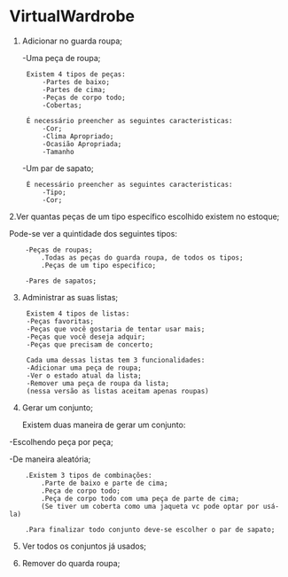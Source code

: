 # VirtualWardrobe

1. Adicionar no guarda roupa;

	-Uma peça de roupa;

        Existem 4 tipos de peças:
            -Partes de baixo;
            -Partes de cima;
            -Peças de corpo todo;
            -Cobertas;

        É necessário preencher as seguintes caracteristicas:
            -Cor;
            -Clima Apropriado;
            -Ocasião Apropriada;
            -Tamanho

    -Um par de sapato;

        É necessário preencher as seguintes caracteristicas:
            -Tipo;
            -Cor;

2.Ver quantas peças de um tipo específico escolhido existem no estoque;

   Pode-se ver a quintidade dos seguintes tipos:

        -Peças de roupas;
            .Todas as peças do guarda roupa, de todos os tipos;
            .Peças de um tipo especifico;

        -Pares de sapatos;

3. Administrar as suas listas;

	    Existem 4 tipos de listas:
		-Peças favoritas;
		-Peças que você gostaria de tentar usar mais;
		-Peças que você deseja adquir;
		-Peças que precisam de concerto;

	    Cada uma dessas listas tem 3 funcionalidades:
		-Adicionar uma peça de roupa;
		-Ver o estado atual da lista;
		-Remover uma peça de roupa da lista;
		(nessa versão as listas aceitam apenas roupas)

4. Gerar um conjunto;

    Existem duas maneira de gerar um conjunto:
    
-Escolhendo peça por peça;

-De maneira aleatória;

        .Existem 3 tipos de combinações:
            .Parte de baixo e parte de cima;
            .Peça de corpo todo;
            .Peça de corpo todo com uma peça de parte de cima;
            (Se tiver um coberta como uma jaqueta vc pode optar por usá-la)

        .Para finalizar todo conjunto deve-se escolher o par de sapato;

5. Ver todos os conjuntos já usados;

6. Remover do quarda roupa;


